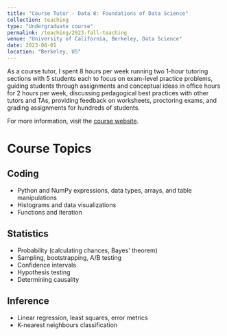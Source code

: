 ```yaml
---
title: "Course Tutor - Data 8: Foundations of Data Science"
collection: teaching
type: "Undergraduate course"
permalink: /teaching/2023-fall-teaching
venue: "University of California, Berkeley, Data Science"
date: 2023-08-01
location: "Berkeley, US"
---
```


As a course tutor, I spent 8 hours per week running two 1-hour tutoring sections with 5 students each to focus on exam-level practice problems, guiding students through assignments and conceptual ideas in office hours for 2 hours per week, discussing pedagogical best practices with other tutors and TAs, providing feedback on worksheets, proctoring exams, and grading assignments for hundreds of students.

For more information, visit the [course website](https://www.data8.org/fa23/).

Course Topics
======

Coding
------
*   Python and NumPy expressions, data types, arrays, and table manipulations
*   Histograms and data visualizations
*   Functions and iteration

Statistics
------
*   Probability (calculating chances, Bayes' theorem)
*   Sampling, bootstrapping, A/B testing
*   Confidence intervals
*   Hypothesis testing
*   Determining causality

Inference
------
*   Linear regression, least squares, error metrics
*   K-nearest neighbours classification
